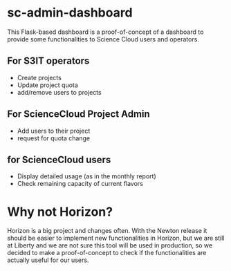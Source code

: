 # sc-admin-dashboard

This Flask-based dashboard is a proof-of-concept of a dashboard to
provide some functionalities to Science Cloud users and operators.

## For S3IT operators

* Create projects
* Update project quota
* add/remove users to projects

## For ScienceCloud Project Admin

* Add users to their project
* request for quota change

## for ScienceCloud users

* Display detailed usage (as in the monthly report)
* Check remaining capacity of current flavors


# Why not Horizon?

Horizon is a big project and changes often. With the Newton release it
should be easier to implement new functionalities in Horizon, but we
are still at Liberty and we are not sure this tool will be used in
production, so we decided to make a proof-of-concept to check if the
functionalities are actually useful for our users.
